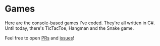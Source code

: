 # Games

Here are the console-based games I've coded. They're all written in C#.<br>
Until today, there's TicTacToe, Hangman and the Snake game.

Feel free to open [PRs](//github.com/bored-user/Games/pull) and [issues](//github.com/bored-user/issues)!

